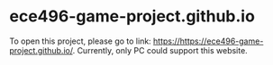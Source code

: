 # ece496-game-project.github.io

To open this project, please go to link: [https://](https://ece496-game-project.github.io/)https://ece496-game-project.github.io/.
Currently, only PC could support this website.
